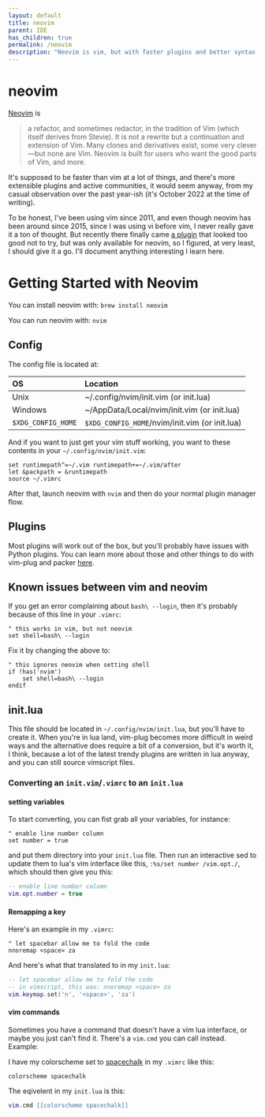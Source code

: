 ```yaml
---
layout: default
title: neovim
parent: IDE
has_children: true
permalink: /neovim
description: "Neovim is vim, but with faster plugins and better syntax highlighting"
---
```


# neovim
[Neovim](https://neovim.io) is 

> a refactor, and sometimes redactor, in the tradition of Vim (which itself derives from Stevie). It is not a rewrite but a continuation and extension of Vim. Many clones and derivatives exist, some very clever—but none are Vim. Neovim is built for users who want the good parts of Vim, and more. 

It's supposed to be faster than vim at a lot of things, and there's more 
extensible plugins and active communities, it would seem anyway, from my casual
observation over the past year-ish (it's October 2022 at the time of writing).

To be honest, I've been using vim since 2011, and even though neovim has been
around since 2015, since I was using vi before vim, I never really gave it a
ton of thought. But recently there finally came
[a plugin](https://github.com/numirias/semshi#readme) that looked too good
not to try, but was only available for neovim, so I figured, at very least,
I should give it a go. I'll document anything interesting I learn here.

# Getting Started with Neovim

You can install neovim with: `brew install neovim`

You can run neovim with: `nvim`

## Config

The config file is located at:

|        OS          |                   Location                     |
|:-------------------|:-----------------------------------------------|
| Unix               | ~/.config/nvim/init.vim		(or init.lua)     |
| Windows            | ~/AppData/Local/nvim/init.vim	(or init.lua) |
| `$XDG_CONFIG_HOME` | `$XDG_CONFIG_HOME`/nvim/init.vim	(or init.lua) |

And if you want to just get your vim stuff working, you want to these contents
in your `~/.config/nvim/init.vim`:

```vim
set runtimepath^=~/.vim runtimepath+=~/.vim/after
let &packpath = &runtimepath
source ~/.vimrc
```

After that, launch neovim with `nvim` and then do your normal plugin manager flow.

## Plugins 

Most plugins will work out of the box, but you'll probably have issues with
Python plugins. You can learn more about those and other things to do with vim-plug
and packer [here](https://jessebot.github.io/onboardme/neovim/plugins).

## Known issues between vim and neovim

If you get an error complaining about `bash\ --login`, then it's probably
because of this line in your `.vimrc`:

```vim
" this works in vim, but not neovim
set shell=bash\ --login
```

Fix it by changing the above to:

```vim
" this ignores neovim when setting shell
if !has('nvim')
    set shell=bash\ --login
endif
```

## init.lua
This file should be located in `~/.config/nvim/init.lua`, but you'll have to
create it. When you're in lua land, vim-plug becomes more difficult in weird ways
and the alternative does require a bit of a conversion, but it's worth it, I think,
because a lot of the latest trendy plugins are written in lua anyway, and you can
still source vimscript files.

### Converting an `init.vim`/`.vimrc` to an `init.lua`

#### setting variables

To start converting, you can fist grab all your variables, for instance:

```vim 
" enable line number column
set number = true
```

and put them directory into your `init.lua` file. Then run an interactive sed
to update them to lua's vim interface like this, `:%s/set number /vim.opt./`,
which should then give you this:

```lua
-- enable line number column
vim.opt.number = true
```

#### Remapping a key

Here's an example in my `.vimrc`:

```vim
" let spacebar allow me to fold the code
nnoremap <space> za
```

And here's what that translated to in my `init.lua`:

```lua
-- let spacebar allow me to fold the code
-- in vimscript, this was: nnoremap <space> za
vim.keymap.set('n', '<space>', 'za')
```

#### vim commands
Sometimes you have a command that doesn't have a vim lua interface, or maybe you
just can't find it. There's a `vim.cmd` you can call instead. Example:

I have my colorscheme set to [spacechalk](https://github.com/jessebot/space-chalk) in my `.vimrc` like this:

```vim
colorscheme spacechalk
```

The eqivelent in my `init.lua` is this:

```lua
vim.cmd [[colorscheme spacechalk]]
```
